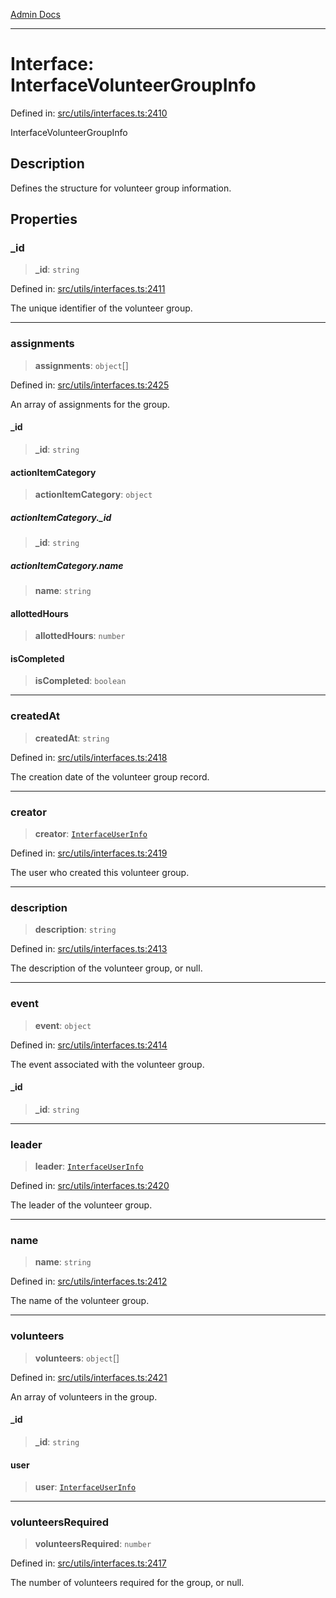 [Admin Docs](/)

***

# Interface: InterfaceVolunteerGroupInfo

Defined in: [src/utils/interfaces.ts:2410](https://github.com/PalisadoesFoundation/talawa-admin/blob/main/src/utils/interfaces.ts#L2410)

InterfaceVolunteerGroupInfo

## Description

Defines the structure for volunteer group information.

## Properties

### \_id

> **\_id**: `string`

Defined in: [src/utils/interfaces.ts:2411](https://github.com/PalisadoesFoundation/talawa-admin/blob/main/src/utils/interfaces.ts#L2411)

The unique identifier of the volunteer group.

***

### assignments

> **assignments**: `object`[]

Defined in: [src/utils/interfaces.ts:2425](https://github.com/PalisadoesFoundation/talawa-admin/blob/main/src/utils/interfaces.ts#L2425)

An array of assignments for the group.

#### \_id

> **\_id**: `string`

#### actionItemCategory

> **actionItemCategory**: `object`

##### actionItemCategory.\_id

> **\_id**: `string`

##### actionItemCategory.name

> **name**: `string`

#### allottedHours

> **allottedHours**: `number`

#### isCompleted

> **isCompleted**: `boolean`

***

### createdAt

> **createdAt**: `string`

Defined in: [src/utils/interfaces.ts:2418](https://github.com/PalisadoesFoundation/talawa-admin/blob/main/src/utils/interfaces.ts#L2418)

The creation date of the volunteer group record.

***

### creator

> **creator**: [`InterfaceUserInfo`](utils\interfaces\README\interfaces\InterfaceUserInfo.md)

Defined in: [src/utils/interfaces.ts:2419](https://github.com/PalisadoesFoundation/talawa-admin/blob/main/src/utils/interfaces.ts#L2419)

The user who created this volunteer group.

***

### description

> **description**: `string`

Defined in: [src/utils/interfaces.ts:2413](https://github.com/PalisadoesFoundation/talawa-admin/blob/main/src/utils/interfaces.ts#L2413)

The description of the volunteer group, or null.

***

### event

> **event**: `object`

Defined in: [src/utils/interfaces.ts:2414](https://github.com/PalisadoesFoundation/talawa-admin/blob/main/src/utils/interfaces.ts#L2414)

The event associated with the volunteer group.

#### \_id

> **\_id**: `string`

***

### leader

> **leader**: [`InterfaceUserInfo`](utils\interfaces\README\interfaces\InterfaceUserInfo.md)

Defined in: [src/utils/interfaces.ts:2420](https://github.com/PalisadoesFoundation/talawa-admin/blob/main/src/utils/interfaces.ts#L2420)

The leader of the volunteer group.

***

### name

> **name**: `string`

Defined in: [src/utils/interfaces.ts:2412](https://github.com/PalisadoesFoundation/talawa-admin/blob/main/src/utils/interfaces.ts#L2412)

The name of the volunteer group.

***

### volunteers

> **volunteers**: `object`[]

Defined in: [src/utils/interfaces.ts:2421](https://github.com/PalisadoesFoundation/talawa-admin/blob/main/src/utils/interfaces.ts#L2421)

An array of volunteers in the group.

#### \_id

> **\_id**: `string`

#### user

> **user**: [`InterfaceUserInfo`](utils\interfaces\README\interfaces\InterfaceUserInfo.md)

***

### volunteersRequired

> **volunteersRequired**: `number`

Defined in: [src/utils/interfaces.ts:2417](https://github.com/PalisadoesFoundation/talawa-admin/blob/main/src/utils/interfaces.ts#L2417)

The number of volunteers required for the group, or null.
